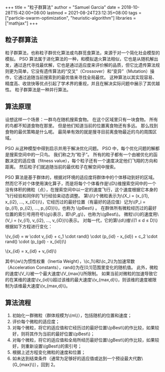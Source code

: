 +++
title = "粒子群算法"
author = "Samuel Garcia"
date = 2018-10-28T15:42:00+08:00
lastmod = 2021-08-24T23:12:35+08:00
tags = ["particle-swarm-optimization", "heuristic-algorithm"]
libraries = ["mathjax"]
+++

## 粒子群算法

粒子群算法，也称粒子群优化算法或鸟群觅食算法，来源于对一个简化社会模型的模拟。
PSO 算法属于进化算法的一种，和模拟退火算法相似，它也是从随机解出发，通过迭代寻找最优解，它也是通过适应度来评价解的品质，但它比遗传算法规则更为简单，它没有遗传算法的“交叉”（Crossover）和“变异”（Mutation）操作，它通过追随当前搜索到的最优值来寻找全局最优。
这种算法以其实现容易、精度高、收敛快等优点引起了学术界的重视，并且在解决实际问题中展示了其优越性。
粒子群算法是一种并行算法。

<!--more-->

## 算法原理

设想这样一个场景：一群鸟在随机搜索食物。
在这个区域里只有一块食物。
所有的鸟都不知道食物在那里。
但是他们知道当前的位置离食物还有多远。
那么找到食物的最优策略是什么呢。
最简单有效的就是搜寻目前离食物最近的鸟的周围区域。

PSO 从这种模型中得到启示并用于解决优化问题。
PSO 中，每个优化问题的解都是搜索空间中的一只鸟。
我们称之为“粒子”。
所有的粒子都有一个由被优化的函数决定的适应值（fitness value），每个粒子还有一个速度决定他们飞翔的方向和距离。
然后粒子们就追随当前的最优粒子在解空间中搜索。

PSO 算法是基于群体的，根据对环境的适应度将群体中的个体移动到好的区域。
然而它不对个体使用演化算子，而是将每个个体看作是\\(D\\)维搜索空间中的一个没有体积的微粒（点），在搜索空间中以一定的速度飞行，这个速度根据它本身的飞行经验和同伴的飞行经验来动态调整。
第\\(i\\)个微粒表示为\\(X_i = (x\_{i1}, x\_{i2}, ..., x\_{iD})\\)，它经历过的最好位置（有最好的适应值）记为\\(P_i = (p\_{i1}, p\_{i2}, ..., p\_{iD})\\)，也称为 \\(pBest\\) 。
在群体所有微粒经历过的最好位置的索引号用符号\\(g\\)表示，即\\(P_g\\)，也称为\\(gBest\\)。
微粒\\(i\\)的速度用\\(V_i = (v\_{i1}, v\_{i2}, ..., v\_{iD})\\)表示。
对每一代，它的第\\(d\\)维\\((1 ≤ d ≤ D)\\)根据如下方程进行变化：

\\(v\_{id} = w \cdot v\_{id} + c_1 \cdot rand() \cdot (p\_{id} - x\_{id}) + c_2 \cdot rand() \cdot (p\_{gd} - x\_{id})\\)

\\(x\_{id} = x\_{id} + v\_{id}\\)

其中\\(w\\)为惯性权重（Inertia Weight），\\(c_1\\)和\\(c_2\\)为加速常数（Acceleration Constants），rand()为在[0,1]范围里变化的随机值。
此外，微粒的速度\\(V_i\\)被一个最大速度\\(V\_{max}\\)所限制。
如果当前对微粒的加速导致它的在某维的速度\\(v\_{id}\\)超过该维的最大速度\\(v\_{max,d}\\)，则该维的速度被限制为该维最大速度\\(v\_{max,d}\\)。

## 算法流程

1. 初始化一群微粒（群体规模为\\(m\\)），包括随机的位置和速度；
2.  评价每个微粒的适应度；
3.  对每个微粒，将它的适应值和它经历过的最好位置\\(pBest\\)的作比较，如果较好，则将其作为当前的最好位置\\(pBest\\)；
4.  对每个微粒，将它的适应值和全局所经历最好位置\\(gBest\\)的作比较，如果较好，则重新设置\\(gBest\\)的索引号；
5.  根据上述方程变化微粒的速度和位置；
6.  如未达到结束条件（通常为足够好的适应值或达到一个预设最大代数\\(G\_{max}\\)），回到 2。
